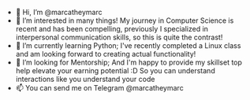 - 👋 Hi, I’m @marcatheymarc
- 👀 I’m interested in many things! My journey in Computer Science is recent and has been compelling, previously I specialized in interpersonal communication skills, so this is quite the contrast!
- 🌱 I’m currently learning Python; I've recently completed a Linux class and am looking forward to creating actual functionality!
- 💞️ I’m looking for Mentorship; And I'm happy to provide my skillset top help elevate your earning potential :D So you can understand interactions like you understand your code
- 📫 You can send me on Telegram @marcatheymarc

<!---
marcatheymarc/marcatheymarc is a ✨ special ✨ repository because its `README.md` (this file) appears on your GitHub profile.
You can click the Preview link to take a look at your changes.
--->
